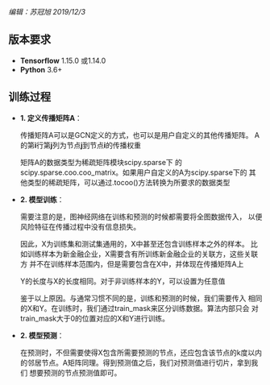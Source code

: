 *编辑：苏冠旭 2019/12/3*

## 版本要求

- **Tensorflow** 1.15.0 或1.14.0
- **Python** 3.6+


## 训练过程

- **1. 定义传播矩阵A**：

    传播矩阵A可以是GCN定义的方式，也可以是用户自定义的其他传播矩阵。
A的第**i**行第**j**列为节点**j**到节点**i**的传播权重
    
    矩阵A的数据类型为稀疏矩阵模块scipy.sparse下
的scipy.sparse.coo.coo_matrix。如果用户自定义的A为scipy.sparse下的
其他类型的稀疏矩阵，可以通过.tocoo()方法转换为所要求的数据类型
    
- **2. 模型训练**：

    需要注意的是，图神经网络在训练和预测的时候都需要将全图数据传入，
以便风险特征在传播过程中没有信息损失。
    
    因此，X为训练集和测试集通用的，X中甚至还包含训练样本之外的样本。
比如训练样本为新金融企业，X需要含有所训练新金融企业的关联方，这些关联方
并不在训练样本范围内，但是需要包含在X中，并体现在传播矩阵A上

    Y的长度与X的长度相同。对于非训练样本的Y，可以设置为任意值
    
    鉴于以上原因。与通常习惯不同的是，训练和预测的时候，我们需要传入
相同的X和Y。在训练时，我们通过train_mask来区分训练数据。算法内部只会
对train_mask大于0的位置对应的X和Y进行训练。

- **2. 模型预测**：

    在预测时，不但需要使得X包含所需要预测的节点，还应包含该节点的k度以内
的邻居节点。A矩阵同理。得到预测值之后，我们对预测值进行切片，拿到我们
想要预测的节点预测值即可。